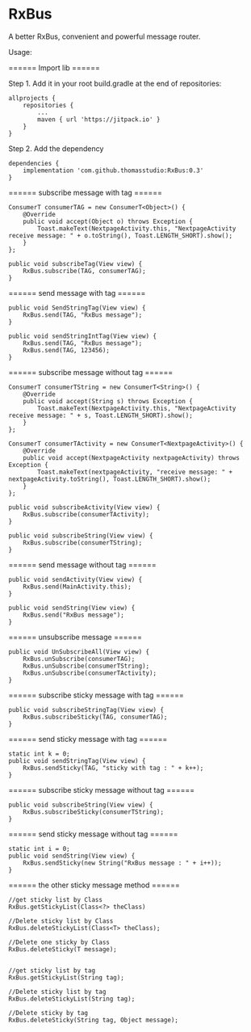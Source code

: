 # RxBus
A better RxBus, convenient and powerful message router.


Usage:

====== Import lib ======

Step 1. Add it in your root build.gradle at the end of repositories:

	allprojects {
		repositories {
			...
			maven { url 'https://jitpack.io' }
		}
	}
  
  
 Step 2. Add the dependency
 
	dependencies {
		implementation 'com.github.thomasstudio:RxBus:0.3'
	}


====== subscribe message with tag ======

    ConsumerT consumerTAG = new ConsumerT<Object>() {
        @Override
        public void accept(Object o) throws Exception {
            Toast.makeText(NextpageActivity.this, "NextpageActivity receive message: " + o.toString(), Toast.LENGTH_SHORT).show();
        }
    };

    public void subscribeTag(View view) {
        RxBus.subscribe(TAG, consumerTAG);
    }

====== send message with tag ======

    public void SendStringTag(View view) {
        RxBus.send(TAG, "RxBus message");
    }

    public void sendStringIntTag(View view) {
        RxBus.send(TAG, "RxBus message");
        RxBus.send(TAG, 123456);
    }


====== subscribe message without tag ======

    ConsumerT consumerTString = new ConsumerT<String>() {
        @Override
        public void accept(String s) throws Exception {
            Toast.makeText(NextpageActivity.this, "NextpageActivity receive message: " + s, Toast.LENGTH_SHORT).show();
        }
    };

    ConsumerT consumerTActivity = new ConsumerT<NextpageActivity>() {
        @Override
        public void accept(NextpageActivity nextpageActivity) throws Exception {
            Toast.makeText(nextpageActivity, "receive message: " + nextpageActivity.toString(), Toast.LENGTH_SHORT).show();
        }
    };

    public void subscribeActivity(View view) {
        RxBus.subscribe(consumerTActivity);
    }

    public void subscribeString(View view) {
        RxBus.subscribe(consumerTString);
    }


====== send message without tag ======

    public void sendActivity(View view) {
        RxBus.send(MainActivity.this);
    }

    public void sendString(View view) {
        RxBus.send("RxBus message");
    }

====== unsubscribe message ======

    public void UnSubscribeAll(View view) {
        RxBus.unSubscribe(consumerTAG);
        RxBus.unSubscribe(consumerTString);
        RxBus.unSubscribe(consumerTActivity);
    }

====== subscribe sticky message with tag ======

    public void subscribeStringTag(View view) {
        RxBus.subscribeSticky(TAG, consumerTAG);
    }

====== send sticky message with tag ======

    static int k = 0;
    public void sendStringTag(View view) {
        RxBus.sendSticky(TAG, "sticky with tag : " + k++);
    }

====== subscribe sticky message without tag ======

    public void subscribeString(View view) {
        RxBus.subscribeSticky(consumerTString);
    }

====== send sticky message without tag ======

    static int i = 0;
    public void sendString(View view) {
        RxBus.sendSticky(new String("RxBus message : " + i++));
    }

====== the other sticky message method ======

    //get sticky list by Class
    RxBus.getStickyList(Class<?> theClass)

    //Delete sticky list by Class
    RxBus.deleteStickyList(Class<T> theClass);

    //Delete one sticky by Class
    RxBus.deleteSticky(T message);


    //get sticky list by tag
    RxBus.getStickyList(String tag);

    //Delete sticky list by tag
    RxBus.deleteStickyList(String tag);

    //Delete sticky by tag
    RxBus.deleteSticky(String tag, Object message);
